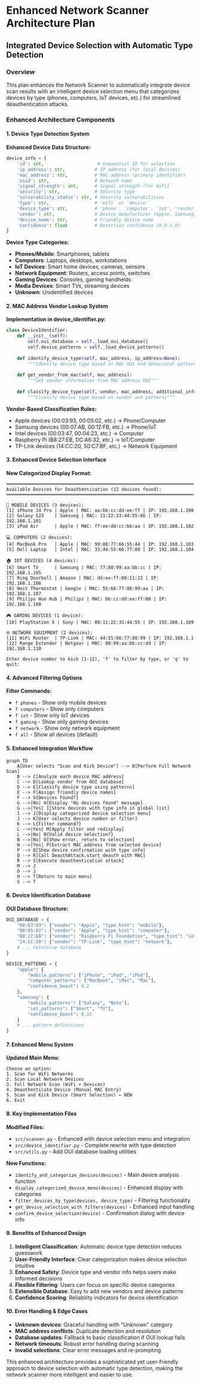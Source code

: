 # Enhanced Network Scanner Architecture Plan
## Integrated Device Selection with Automatic Type Detection

### Overview
This plan enhances the Network Scanner to automatically integrate device scan results with an intelligent device selection menu that categorizes devices by type (phones, computers, IoT devices, etc.) for streamlined deauthentication attacks.

### Enhanced Architecture Components

#### 1. Device Type Detection System

**Enhanced Device Data Structure:**
```python
device_info = {
    'id': int,                    # Sequential ID for selection
    'ip_address': str,           # IP address (for local devices)
    'mac_address': str,          # MAC address (primary identifier)
    'ssid': str,                 # Network name
    'signal_strength': int,      # Signal strength (for WiFi)
    'security': str,             # Security type
    'vulnerability_status': str, # Security vulnerabilities
    'type': str,                 # 'wifi' or 'device'
    'device_type': str,          # 'phone', 'computer', 'iot', 'router', 'unknown'
    'vendor': str,               # Device manufacturer (Apple, Samsung, etc.)
    'device_name': str,          # Friendly device name
    'confidence': float          # Detection confidence (0.0-1.0)
}
```

**Device Type Categories:**
- **Phones/Mobile**: Smartphones, tablets
- **Computers**: Laptops, desktops, workstations
- **IoT Devices**: Smart home devices, cameras, sensors
- **Network Equipment**: Routers, access points, switches
- **Gaming Devices**: Consoles, gaming handhelds
- **Media Devices**: Smart TVs, streaming devices
- **Unknown**: Unidentified devices

#### 2. MAC Address Vendor Lookup System

**Implementation in device_identifier.py:**
```python
class DeviceIdentifier:
    def __init__(self):
        self.oui_database = self._load_oui_database()
        self.device_patterns = self._load_device_patterns()
    
    def identify_device_type(self, mac_address, ip_address=None):
        """Identify device type based on MAC OUI and behavioral patterns"""
        
    def get_vendor_from_mac(self, mac_address):
        """Get vendor information from MAC address OUI"""
        
    def classify_device_type(self, vendor, mac_address, additional_info=None):
        """Classify device type based on vendor and patterns"""
```

**Vendor-Based Classification Rules:**
- Apple devices (00:03:93, 00:05:02, etc.) → Phone/Computer
- Samsung devices (00:07:AB, 00:12:FB, etc.) → Phone/IoT
- Intel devices (00:03:47, 00:04:23, etc.) → Computer
- Raspberry Pi (B8:27:EB, DC:A6:32, etc.) → IoT/Computer
- TP-Link devices (14:CC:20, 50:C7:BF, etc.) → Network Equipment

#### 3. Enhanced Device Selection Interface

**New Categorized Display Format:**
```
══════════════════════════════════════════════════════════════════════
Available Devices for Deauthentication (12 devices found):
══════════════════════════════════════════════════════════════════════

📱 MOBILE DEVICES (3 devices):
[1] iPhone 14 Pro | Apple | MAC: aa:bb:cc:dd:ee:ff | IP: 192.168.1.100
[2] Galaxy S23    | Samsung | MAC: 11:22:33:44:55:66 | IP: 192.168.1.101
[3] iPad Air      | Apple | MAC: ff:ee:dd:cc:bb:aa | IP: 192.168.1.102

💻 COMPUTERS (2 devices):
[4] MacBook Pro   | Apple | MAC: 99:88:77:66:55:44 | IP: 192.168.1.103
[5] Dell Laptop   | Intel | MAC: 33:44:55:66:77:88 | IP: 192.168.1.104

🏠 IOT DEVICES (4 devices):
[6] Smart TV      | Samsung | MAC: 77:88:99:aa:bb:cc | IP: 192.168.1.105
[7] Ring Doorbell | Amazon | MAC: dd:ee:ff:00:11:22 | IP: 192.168.1.106
[8] Nest Thermostat | Google | MAC: 55:66:77:88:99:aa | IP: 192.168.1.107
[9] Philips Hue Hub | Philips | MAC: bb:cc:dd:ee:ff:00 | IP: 192.168.1.108

🎮 GAMING DEVICES (1 device):
[10] PlayStation 5 | Sony | MAC: 00:11:22:33:44:55 | IP: 192.168.1.109

🌐 NETWORK EQUIPMENT (2 devices):
[11] WiFi Router  | TP-Link | MAC: 44:55:66:77:88:99 | IP: 192.168.1.1
[12] Range Extender | Netgear | MAC: 88:99:aa:bb:cc:dd | IP: 192.168.1.110

Enter device number to kick (1-12), 'f' to filter by type, or 'q' to quit:
```

#### 4. Advanced Filtering Options

**Filter Commands:**
- `f phones` - Show only mobile devices
- `f computers` - Show only computers
- `f iot` - Show only IoT devices
- `f gaming` - Show only gaming devices
- `f network` - Show only network equipment
- `f all` - Show all devices (default)

#### 5. Enhanced Integration Workflow

```mermaid
graph TD
    A[User selects "Scan and Kick Device"] --> B[Perform Full Network Scan]
    B --> C[Analyze each device MAC address]
    C --> D[Lookup vendor from OUI database]
    D --> E[Classify device type using patterns]
    E --> F[Assign friendly device names]
    F --> G{Devices Found?}
    G -->|No| H[Display "No devices found" message]
    G -->|Yes| I[Store devices with type info in global list]
    I --> J[Display categorized device selection menu]
    J --> K[User selects device number or filter]
    K --> L{Filter command?}
    L -->|Yes| M[Apply filter and redisplay]
    L -->|No| N{Valid device selection?}
    N -->|No| O[Show error, return to selection]
    N -->|Yes| P[Extract MAC address from selected device]
    P --> Q[Show device confirmation with type info]
    Q --> R[Call DeauthAttack.start_deauth with MAC]
    R --> S[Execute deauthentication attack]
    M --> J
    O --> J
    H --> T[Return to main menu]
    S --> T
```

#### 6. Device Identification Database

**OUI Database Structure:**
```python
OUI_DATABASE = {
    "00:03:93": {"vendor": "Apple", "type_hint": "mobile"},
    "00:05:02": {"vendor": "Apple", "type_hint": "computer"},
    "B8:27:EB": {"vendor": "Raspberry Pi Foundation", "type_hint": "iot"},
    "14:CC:20": {"vendor": "TP-Link", "type_hint": "network"},
    # ... extensive database
}

DEVICE_PATTERNS = {
    "apple": {
        "mobile_patterns": ["iPhone", "iPad", "iPod"],
        "computer_patterns": ["MacBook", "iMac", "Mac"],
        "confidence_boost": 0.2
    },
    "samsung": {
        "mobile_patterns": ["Galaxy", "Note"],
        "iot_patterns": ["Smart", "TV"],
        "confidence_boost": 0.15
    }
    # ... pattern definitions
}
```

#### 7. Enhanced Menu System

**Updated Main Menu:**
```
Choose an option:
1. Scan for WiFi Networks
2. Scan Local Network Devices  
3. Full Network Scan (WiFi + Devices)
4. Deauthenticate Device (Manual MAC Entry)
5. Scan and Kick Device (Smart Selection) ← NEW
6. Exit
```

#### 8. Key Implementation Files

**Modified Files:**
- `src/scanner.py` - Enhanced with device selection menu and integration
- `src/device_identifier.py` - Complete rewrite with type detection
- `src/utils.py` - Add OUI database loading utilities

**New Functions:**
- `identify_and_categorize_devices(devices)` - Main device analysis function
- `display_categorized_device_menu(devices)` - Enhanced display with categories
- `filter_devices_by_type(devices, device_type)` - Filtering functionality
- `get_device_selection_with_filters(devices)` - Enhanced input handling
- `confirm_device_selection(device)` - Confirmation dialog with device info

#### 9. Benefits of Enhanced Design

1. **Intelligent Classification**: Automatic device type detection reduces guesswork
2. **User-Friendly Interface**: Clear categorization makes device selection intuitive
3. **Enhanced Safety**: Device type and vendor info helps users make informed decisions
4. **Flexible Filtering**: Users can focus on specific device categories
5. **Extensible Database**: Easy to add new vendors and device patterns
6. **Confidence Scoring**: Reliability indicators for device identification

#### 10. Error Handling & Edge Cases

- **Unknown devices**: Graceful handling with "Unknown" category
- **MAC address conflicts**: Duplicate detection and resolution
- **Database updates**: Fallback to basic classification if OUI lookup fails
- **Network timeouts**: Robust error handling during scanning
- **Invalid selections**: Clear error messages and re-prompting

This enhanced architecture provides a sophisticated yet user-friendly approach to device selection with automatic type detection, making the network scanner more intelligent and easier to use.